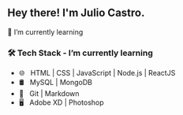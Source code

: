 <h2> Hey there! I'm Julio Castro.</h2>

💬 I’m currently learning

<h3>🛠 Tech Stack - I’m currently learning</h3>

- 🌐 &nbsp; HTML | CSS | JavaScript | Node.js | ReactJS
- 🛢 &nbsp; MySQL | MongoDB
- 🔧 &nbsp; Git | Markdown
- 🖥 &nbsp; Adobe XD | Photoshop
<!--
**juxcca/juxcca** is a ✨ _special_ ✨ repository because its `README.md` (this file) appears on your GitHub profile.

Here are some ideas to get you started:

- 🔭 I’m currently working on ...
- 🌱 I’m currently learning ...
- 👯 I’m looking to collaborate on ...
- 🤔 I’m looking for help with ...
- 💬 Ask me about ...
- 📫 How to reach me: ...
- 😄 Pronouns: ...
- ⚡ Fun fact: ...
- 💻 &nbsp; React | Java | C++ | R (Statistics) | MATLAB
-->
